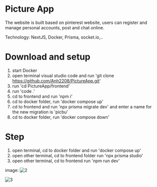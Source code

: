 # Picture App
The website is built based on pinterest website, users can register and manage personal accounts, post and chat online.

Technology: NextJS, Docker, Prisma, socket.io,..

# Download and setup
1. start Docker
2. open terminal visual studio code and run 'git clone https://github.com/Anh2208/PictureApp.git'
3. run 'cd PictureApp/frontend'
4. run 'code .'
5.  cd to frontend and run 'npm i'
6. cd to docker folder, run 'docker compose up'
7. cd to frontend and run 'npx prisma migrate dev' and enter a name for the new migration is 'picbu'
8. cd to docker folder, run 'docker compose down'

# Step
1. open terminal, cd to docker folder and run 'docker compose up'
2. open other terminal, cd to frontend folder run 'npx prisma studio'
3. open other terminal, cd to frontend run 'npm run dev'
   
image:
![2](https://github.com/Anh2208/PictureApp/assets/115959471/36bda310-8961-4287-9535-f6410ccc1b1e)

![3](https://github.com/Anh2208/PictureApp/assets/115959471/be45c263-21eb-42d6-b87a-5e2a8a8cd926)
